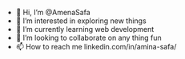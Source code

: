 - 👋 Hi, I’m @AmenaSafa
- 👀 I’m interested in exploring new things
- 🌱 I’m currently learning web development 
- 💞️ I’m looking to collaborate on any thing fun
- 📫 How to reach me linkedin.com/in/amina-safa/
<!---
AmenaSafa/AmenaSafa is a ✨ special ✨ repository because its `README.md` (this file) appears on your GitHub profile.
You can click the Preview link to take a look at your changes.
--->
